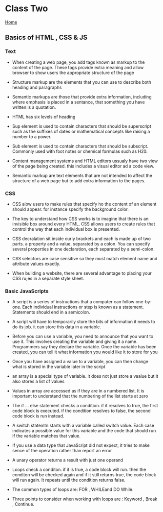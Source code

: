 # Class Two

[Home](https://daviey52.github.io/reading-notes/)

## Basics of HTML , CSS & JS

### Text

* When creating a web page, you add tags known as markup to the content of the page. These tags provide extra meaning and allow browser to show users the appropriate structure of the page

* Structure markup are the elements that you can use to describe both heading and paragraphs

* Semantic markups are those that provide extra information, including where emphasis is placed in a sentance, that something you have written is a quotation.

* HTML has six levels of heading

* Sup element is used to contain characters that should be superscript such as the suffixes of dates or mathematical concepts like raising a number to a power.

* Sub element is used to contain characters that should be subscript. Commonly used with foot notes or chemical formulas such as H20.

* Content management systems and HTML editors ussualy have two view of the page being created. this includes a visual editor ad a code view.

* Semantic markup are text elements that are not intended to affect the structure of a web page but to add extra information to the pages.

### CSS

* CSS alow users to make rules that specify ho the content of an element should appear. for instance specify the background color.

* The key to understand how CSS works is to imagine that there is an invisible box around every HTML. CSS allows users to create rules that control the way that each individual box is presented.

* CSS decralation sit inside curly brackets and each is made up of two parts. a property and a value, separated by a colon. You can specify several properties in one declaration, each separated by a semi-colon.

* CSS selectors are case sensitive so they must match element name and attribute values exactly.

* When building a website, there are several advantage to placing your CSS ru;es in a separate style sheet.

### Basic JavaScripts

* A script is a series of instructions that a computer can follow one-by-one. Each individual instructions or step is known as a statement. Statements should end in a semicolon.

* A script will have to temporarily store the bits of information it needs to do its job. it can store this data in a variable.

* Before you can use a variable, you need to announce that you want to use it. This involves creating the variable and giving it a name. Programmers say they declare the variable. Once the variable has been created, you can tell it what information you would like it to store for you

* Once you have assigned a value to a variable, you can then change what is stored in the variable later in the script

* an array is a special type of variable. it does not just store a vaalue but it also stores a list of values

* Values in array are accessed as if they are in a numbered list. It is important to understand that the numbering of the list starts at zero

* The if ... else statement checks a condition. if it resolves to true, the first code block is executed. if the condition resolves to false, the second code block is run instead.

* A switch statemtn starts with a variable called switch value. Each case indicates a possible value for this variable and the code that should run if the variable matches that value.

* If you use a data type that JavaScript did not expect, it tries to make sence of the operation rather than report an error

* A unary operator returns a result with just one operand

* Loops check a conditon. if it is true, a code block will run. then the conditon will be checked again and if it still returns true, the code block will run again. It repeats until the condition returns false.

* The common types of loops are: FOR , WHILEand DO While.

* Three points to consider when working with loops are : Keyword , Break , Continue.
